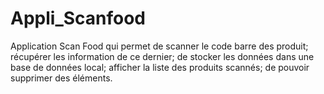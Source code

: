 # Appli_Scanfood
Application Scan Food qui permet de scanner le code barre des produit; récupérer les information de ce dernier; de stocker les données dans une base de données local; afficher la liste des produits scannés; de pouvoir supprimer des éléments.
